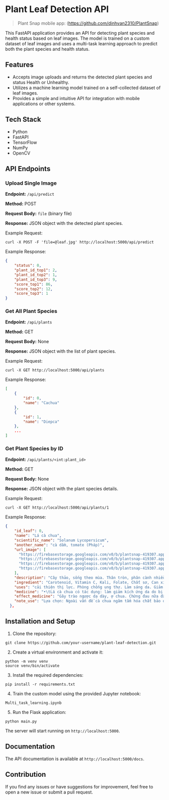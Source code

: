 
# Plant Leaf Detection API

> Plant Snap mobile app: (https://github.com/dinhvan2310/PlantSnap)

This FastAPI application provides an API for detecting plant species and health status based on leaf images. The model is trained on a custom dataset of leaf images and uses a multi-task learning approach to predict both the plant species and health status.

## Features

- Accepts image uploads and returns the detected plant species and status Health or Unhealthy.
- Utilizes a machine learning model trained on a self-collected dataset of leaf images.
- Provides a simple and intuitive API for integration with mobile applications or other systems.

## Tech Stack

- Python
- FastAPI
- TensorFlow
- NumPy
- OpenCV

## API Endpoints

### Upload Single Image
**Endpoint:** `/api/predict`

**Method:** POST

**Request Body:** `file` (binary file)

**Response:** JSON object with the detected plant species.

Example Request:
```
curl -X POST -F 'file=@leaf.jpg' http://localhost:5000/api/predict
```

Example Response:
```json
{
    "status": 0,
    "plant_id_top1": 2,
    "plant_id_top2": 1,
    "plant_id_top3": 9,
    "score_top1": 86,
    "score_top2": 12,
    "score_top3": 1
}
```

### Get All Plant Species
**Endpoint:** `/api/plants`

**Method:** GET

**Request Body:** None

**Response:** JSON object with the list of plant species.

Example Request:
```
curl -X GET http://localhost:5000/api/plants
```

Example Response:
```json
[
    {
        "id": 0,
        "name": "Cachua"
    },
    {
        "id": 1,
        "name": "Diepca"
    },
    ...
]
```

### Get Plant Species by ID
**Endpoint:** `/api/plants/<int:plant_id>`

**Method:** GET

**Request Body:** None

**Response:** JSON object with the plant species details.

Example Request:
```
curl -X GET http://localhost:5000/api/plants/1
```

Example Response:
```json
{
    "id_leaf": 0,
    "name": "Lá cà chua",
    "scientific_name": "Solanum Lycopersicum",
    "another_name": "cà dầm, tomate (Pháp)",
    "url_image": [
      "https://firebasestorage.googleapis.com/v0/b/plantsnap-419307.appspot.com/o/Directory%2Fcachua.jpg?alt=media&token=4610126c-a468-4e6f-9ac1-ca115999fafc",
      "https://firebasestorage.googleapis.com/v0/b/plantsnap-419307.appspot.com/o/Directory%2Fcachua1.jpg?alt=media&token=43b12095-7b9a-440d-bbca-38479f3afa31",
      "https://firebasestorage.googleapis.com/v0/b/plantsnap-419307.appspot.com/o/Directory%2Fcachua2.jpg?alt=media&token=e931e3dd-7ee4-4c57-b85a-f7183940745a",
      "https://firebasestorage.googleapis.com/v0/b/plantsnap-419307.appspot.com/o/Directory%2Fcachua3.jpg?alt=media&token=70c8a6ed-2245-43a7-84f3-95e5fabf4e9e"
    ],
    "description": "Cây thảo, sống theo mùa. Thân tròn, phân cành nhiều. Lá có cuống dài, phiến lá xẻ lông chim, số lượng thùy không ổn định,\n thường có răng cưa. Hoa họp thành những xim thưa ở nách lá, cuống phủ lông cứng. \nĐài 3-6 thùy hình mũi mác không dài hơn đài, mặt phủ lỏng. Nhị 5-6, bao phấn dính thành 1 ống bao quanh nhụy, thuôn dần ở đỉnh, mở bằng những kẽ nứt dọc ngắn. Bầu có 3 hoặc nhiều ô, mỗi ô chứa nhiều noãn. Quả mọng có 3 ô. Hạt dẹt, hình thận. Do một quá trình trồng trọt lâu đời, nên Cây cà chua có nhiều biến đổi về hình thái, số lượng các thùy của đài, tràng, bộ nhị có khi 5, 6, 7 có khi 8. Số lượng lá noãn cũng tăng lên nhiều. Mùa hoa quả: mùa đông và mùa xuân",
    "ingredient": "Carotenoid, Vitamin C, Kali, Folate, Chất sơ, Can xi, Phốt pho, Ma giê, Ka li, Lưu huỳnh… và các vitamin như A, B1, B3, B6, C (4).",
    "uses": "cải thiện thị lực. Phòng chống ung thư. Làm sáng da. Giảm lượng đường trong máu. Thúc đẩy giấc ngủ ngon. Giữ xương chắc khoẻ. Chữa các bệnh mãn tính. Tốt cho mái tóc của bạn. Giúp giảm cân.",
    "medicine": "•\tLá cà chua có tác dụng: làm giảm kích ứng da do bị sâu bọ đốt bằng cách rửa sạch vò nát , rồi xát lên da. Ngoài ra trong y học , lá cà chua(đã phơi khô) có được dùng làm nguyên liệu chiết xuất tomatine(chất kháng khuẩn và chống nấm) . \n•\tTác dụng ngọn cà chua: làm giảm mụn nhọt và viêm tấy .\n•\tQuả cà chua có tác dụng: Bổ máu, hạ sốt, nhuận tràng và giảm táo bón, sinh tân dịch cho cơ thể, giúp điều hoà quá trình bài tiết, tốt cho mọi người bị sỏi niệu đạo, tốt cho người kém ăn, suy nhược và bị nhiễm độc mãn tính, tốt cho người bị xơ cứng động mạch. \n•\tMột số bài thuốc dùng quả và vỏ quả cà chua: Điều trị khô miệng, rát lưỡi, điều trị bỏng, điều trị sốt cao kèm theo khát nước, điều trị viêm gan mạn tính\n",
    "effect_medicine": "Gây trào ngược dạ dày, ợ chua. Chứng đau nữa đầu. Dị ứng nhiễm trùng. Gây sỏi thận. Gây hội chứng ruột kích thích. Gây đau khớp. Gây tiêu chảy,gây các vấn đề hô hấp....",
    "note_use": "Lựa chọn: Ngoài vấn đề cà chua ngâm tẩm hóa chất bảo quản, khi mua cà chua bạn cũng nên chọn nhà cung cấp uy tín để tránh mua nhầm hàng vượt quá dư lượng thuốc trừ sâu \n(cây cà chua rất dễ bị sâu phá hoại nên người trồng thường phải phun thuốc rất nhiều – tương tự như đậu bắp và đậu đũa vậy).\n•\tSơ chế: Chỉ nên ăn những quả cà chua đã chín đỏ hoàn toàn và rửa thật sạch với nước hoặc nước muối, nước vo gạo. Bên cạnh đó, không nên ăn cà chua lúc đói và không ăn cà chua đã nấu chín quá kỹ.\n•\tLiều lượng: Mỗi ngày, mỗi người bình thường chỉ nên ăn khoảng 1 quả cà chua và không nên ăn cà chua liên tục trong nhiều ngày (vì sẽ dẫn đến vàng da).\n•\tLàm đẹp: Thịt quả cà chua có thể dùng làm mặt nạ dưỡng da, tuy nhiên, những người có da nhạy cảm cần cẩn trọng vì cà chua có thể làm tình trạng da xấu hơn.\n•\tĐối tượng: Những người bị các bệnh về đường tiêu hóa cần cân nhắc khi dùng cà chua.\n"
  },
```


## Installation and Setup

1. Clone the repository:
```
git clone https://github.com/your-username/plant-leaf-detection.git
```

2. Create a virtual environment and activate it:
```
python -m venv venv
source venv/bin/activate
```

3. Install the required dependencies:
```
pip install -r requirements.txt
```

4. Train the custom model using the provided Jupyter notebook:
```
Multi_task_learning.ipynb 
```

5. Run the Flask application:
```
python main.py
```

The server will start running on `http://localhost:5000`.

## Documentation

The API documentation is available at `http://localhost:5000/docs`.

## Contribution

If you find any issues or have suggestions for improvement, feel free to open a new issue or submit a pull request.